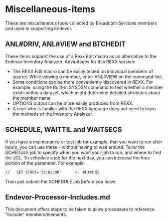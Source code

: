 # Miscellaneous-items

These are miscellaneous tools collected by Broadcom Services members and used in supporting Endevor.

## ANL#DRIV, ANL#VIEW and BTCHEDIT

These items support the use of a Rexx Edit macro  as an alternative to the Endevor Inventory Analyzer. Advantages for this REXX version:

- The REXX Edit macro can be easily tested on individual members of source. While viewing a member, enter ANL#VIEW on the command line.
- Some conditions can be more conveniently discovered in REXX. For example, using the Built-in SYSDSN command to test whether a member exists within a dataset, which might determine detailed attributes about the member name.
- OPTIONS output can be more easily produced from REXX.
- A user who is familiar with the REXX language does not need to learn the methods of the Inventory Analyzer.

## SCHEDULE, WAITTIL and WAITSECS

If you have a maintenance or test job for example, that you want to run after hours, you can use these - without having to wait around. Tailor the SCHEDULE job to specify when you want your job to run, and where to find the JCL. To schedule a job for the next day, you can increase the hour portion of the parameter. For example:
~~~
//   SET START='35:02:00'      <- HH:MM:SS
~~~
Then just submit the SCHEDULE job before you leave.


## Endevor-Processor-Includes.md

This document offers steps to be taken to allow processors to reference "Include" members/elements.